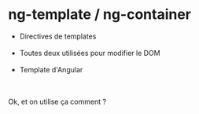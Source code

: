 <!-- .slide-->
# ng-template / ng-container

 - Directives de templates<br><br>
 - Toutes deux utilisées pour modifier le DOM<br><br>
 - Template d'Angular<br>
<br><br>

Ok, et on utilise ça comment ?
<!-- .element: class="important center" -->
